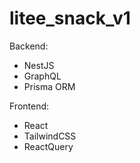 # litee_snack_v1

Backend:

- NestJS
- GraphQL
- Prisma ORM

Frontend:

- React
- TailwindCSS
- ReactQuery
